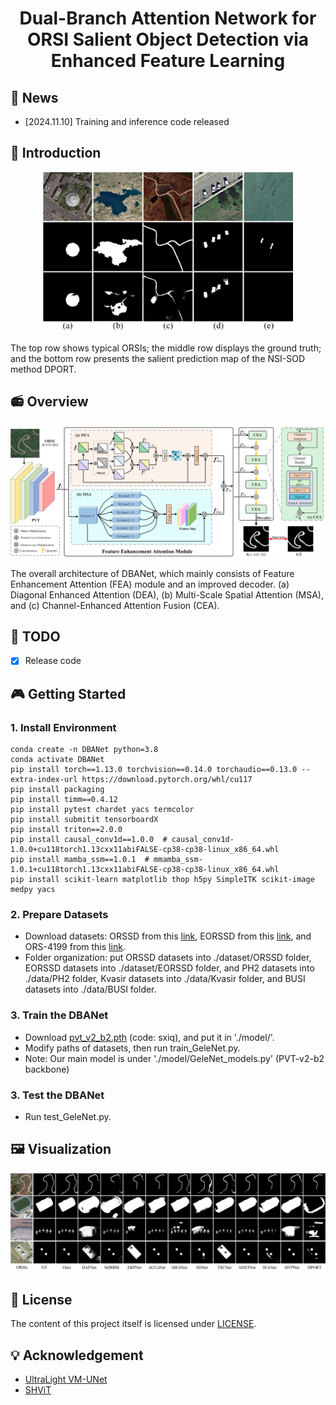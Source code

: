 <div align="center">
<h1>Dual-Branch Attention Network for ORSI Salient Object Detection via Enhanced Feature Learning </h1>
</div>

## 🎈 News

- [2024.11.10] Training and inference code released

## 🚀 Introduction

<div align="center">
    <img width="400" alt="image" src="asserts/Challenges.png?raw=true">
</div>


The top row shows typical ORSIs; the middle row displays the ground truth; and the bottom row presents the salient prediction map of the NSI-SOD method DPORT.


## 📻 Overview

<div align="center">
<img width="800" alt="image" src="asserts/DBANet.png?raw=true">
</div>


The overall architecture of DBANet, which mainly consists of Feature Enhancement Attention (FEA) module and an improved decoder. (a) Diagonal Enhanced Attention (DEA), (b) Multi-Scale Spatial Attention (MSA), and (c) Channel-Enhanced Attention Fusion (CEA).

## 📆 TODO

- [x] Release code

## 🎮 Getting Started

### 1. Install Environment

```
conda create -n DBANet python=3.8
conda activate DBANet
pip install torch==1.13.0 torchvision==0.14.0 torchaudio==0.13.0 --extra-index-url https://download.pytorch.org/whl/cu117
pip install packaging
pip install timm==0.4.12
pip install pytest chardet yacs termcolor
pip install submitit tensorboardX
pip install triton==2.0.0
pip install causal_conv1d==1.0.0  # causal_conv1d-1.0.0+cu118torch1.13cxx11abiFALSE-cp38-cp38-linux_x86_64.whl
pip install mamba_ssm==1.0.1  # mmamba_ssm-1.0.1+cu118torch1.13cxx11abiFALSE-cp38-cp38-linux_x86_64.whl
pip install scikit-learn matplotlib thop h5py SimpleITK scikit-image medpy yacs
```

### 2. Prepare Datasets

- Download datasets: ORSSD from this [link](https://challenge.isic-archive.com/data/#2017), EORSSD from this [link](https://challenge.isic-archive.com/data/#2018), and ORS-4199 from this [link](https://www.dropbox.com/scl/fi/epzcoqeyr1v9qlv/PH2Dataset.rar?rlkey=6mt2jlvwfkditkyg12xdei6ux&e=1).
- Folder organization: put ORSSD datasets into ./dataset/ORSSD folder, EORSSD datasets into ./dataset/EORSSD folder, and PH2 datasets into ./data/PH2 folder, Kvasir datasets into ./data/Kvasir folder, and BUSI datasets into ./data/BUSI folder.

### 3. Train the DBANet

- Download [pvt_v2_b2.pth](https://pan.baidu.com/s/1U6Bsyhu0ynXckU6EnJM35w) (code: sxiq), and put it in './model/'. 
- Modify paths of datasets, then run train_GeleNet.py.
- Note: Our main model is under './model/GeleNet_models.py' (PVT-v2-b2 backbone)

### 3. Test the DBANet
- Run test_GeleNet.py.


## 🖼️ Visualization

<div align="center">
<img width="800" alt="image" src="asserts/Visualization.png?raw=true">
</div>



## 🎫 License

The content of this project itself is licensed under [LICENSE](LICENSE).

## 💡 Acknowledgement

- [UltraLight VM-UNet](https://github.com/eltociear/UltraLight-VM-UNet)
- [SHViT](https://github.com/ysj9909/SHViT)

